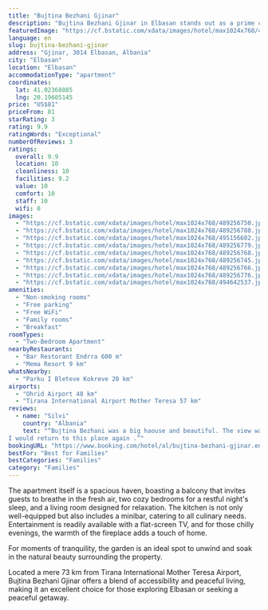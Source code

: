 ```yaml
---
title: "Bujtina Bezhani Gjinar"
description: "Bujtina Bezhani Gjinar in Elbasan stands out as a prime choice for travelers seeking both comfort and convenience."
featuredImage: "https://cf.bstatic.com/xdata/images/hotel/max1024x768/489256750.jpg?k=68755884966ab56a552ecca9a2deb4d0f045b85c0d8b6cbd059830f066acfb97&o=&hp=1"
language: en
slug: bujtina-bezhani-gjinar
address: "Gjinar, 3014 Elbasan, Albania"
city: "Elbasan"
location: "Elbasan"
accommodationType: "apartment"
coordinates:
  lat: 41.02368885
  lng: 20.19605145
price: "US$81"
priceFrom: 81
starRating: 3
rating: 9.9
ratingWords: "Exceptional"
numberOfReviews: 3
ratings:
  overall: 9.9
  location: 10
  cleanliness: 10
  facilities: 9.2
  value: 10
  comfort: 10
  staff: 10
  wifi: 0
images:
  - "https://cf.bstatic.com/xdata/images/hotel/max1024x768/489256750.jpg?k=68755884966ab56a552ecca9a2deb4d0f045b85c0d8b6cbd059830f066acfb97&o=&hp=1"
  - "https://cf.bstatic.com/xdata/images/hotel/max1024x768/489256788.jpg?k=3c58f5b63eb295a04bf923b6a43e2daed3318f16c82e86cf4205da82c3bb01f1&o=&hp=1"
  - "https://cf.bstatic.com/xdata/images/hotel/max1024x768/495156602.jpg?k=afaaf92839ff7d4c973e6cc8b2c3eecdc89c0f356c68ffe9a43984e37cc89d3f&o=&hp=1"
  - "https://cf.bstatic.com/xdata/images/hotel/max1024x768/489256779.jpg?k=b190642cdc9a6a374930dc678436aa01f7d5e16c1a0e7b7163117506ec03fa97&o=&hp=1"
  - "https://cf.bstatic.com/xdata/images/hotel/max1024x768/489256768.jpg?k=4a8bdb5aa2f77888631fae9190f9b623b4c8337f3d93c2f27ce9fb4a35d2e006&o=&hp=1"
  - "https://cf.bstatic.com/xdata/images/hotel/max1024x768/489256745.jpg?k=0097c7f5fae9a50f37b3618259100b9ccfc4e3e5edaf027cb10ac7194f374230&o=&hp=1"
  - "https://cf.bstatic.com/xdata/images/hotel/max1024x768/489256766.jpg?k=70206cc3aba120903f8b5b8f8b3886e95325c795c6b6823961ff530bda685c5e&o=&hp=1"
  - "https://cf.bstatic.com/xdata/images/hotel/max1024x768/489256776.jpg?k=1289ccf60d48f2a7413b2eaabf6e7482e1ac23b0d32ec5278ed6eb6b6c2813f6&o=&hp=1"
  - "https://cf.bstatic.com/xdata/images/hotel/max1024x768/494642537.jpg?k=e7172422d2555aa7a87e1fcb89d850e867f6f8febf791fdf22222dff8582417b&o=&hp=1"
amenities:
  - "Non-smoking rooms"
  - "Free parking"
  - "Free WiFi"
  - "Family rooms"
  - "Breakfast"
roomTypes:
  - "Two-Bedroom Apartment"
nearbyRestaurants:
  - "Bar Restorant Endrra 600 m"
  - "Mema Resort 9 km"
whatsNearby:
  - "Parku I Bleteve Kokreve 20 km"
airports:
  - "Ohrid Airport 48 km"
  - "Tirana International Airport Mother Teresa 57 km"
reviews:
  - name: "Silvi"
    country: "Albania"
    text: "“Bujtina Bezhani was a big haouse and beautiful. The view was Wonderful. Every room was warm. The ideal place to enjoy it with family or friends.
I would return to this place again .”"
bookingURL: "https://www.booking.com/hotel/al/bujtina-bezhani-gjinar.en-gb.html?aid=8035640"
bestFor: "Best for Families"
bestCategories: "Families"
category: "Families"
---
```


The apartment itself is a spacious haven, boasting a balcony that invites guests to breathe in the fresh air, two cozy bedrooms for a restful night's sleep, and a living room designed for relaxation. The kitchen is not only well-equipped but also includes a minibar, catering to all culinary needs. Entertainment is readily available with a flat-screen TV, and for those chilly evenings, the warmth of the fireplace adds a touch of home.

For moments of tranquility, the garden is an ideal spot to unwind and soak in the natural beauty surrounding the property.

Located a mere 73 km from Tirana International Mother Teresa Airport, Bujtina Bezhani Gjinar offers a blend of accessibility and peaceful living, making it an excellent choice for those exploring Elbasan or seeking a peaceful getaway.
